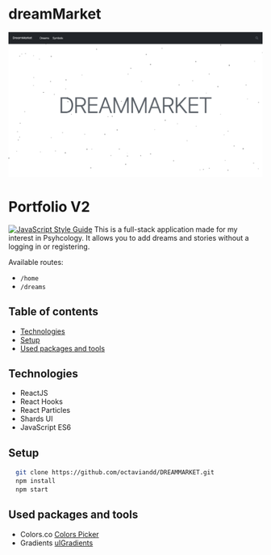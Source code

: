 # dreamMarket
![](dreammarket-image.png)

# Portfolio V2

[![JavaScript Style Guide](https://img.shields.io/badge/code_style-standard-brightgreen.svg)](https://standardjs.com)
This is a full-stack application made for my interest in Psyhcology. It allows you to add dreams and stories without a logging in or registering. 

Available routes:
- `/home`
- `/dreams`


## Table of contents
* [Technologies](#technologies)
* [Setup](#setup)
* [Used packages and tools](#used-packages-and-tools)


## Technologies

- ReactJS
- React Hooks
- React Particles
- Shards UI
- JavaScript ES6


## Setup

```bash
  git clone https://github.com/octaviandd/DREAMMARKET.git
  npm install
  npm start
```

## Used packages and tools

- Colors.co [Colors Picker](https://coolors.co/)
- Gradients [uIGradients](https://uigradients.com/)




